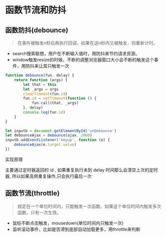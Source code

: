 # 函数节流和防抖

## 函数防抖(debounce)

> 在事件被触发n秒后再执行回调，如果在这n秒内又被触发，则重新计时。

- search搜索联想，用户在不断输入值时，用防抖来节约请求资源。
- window触发resize的时候，不断的调整浏览器窗口大小会不断的触发这个事件，用防抖来让其只触发一次


```js
function debounce(fun, delay) {
    return function (args) {
        let that = this
        let _args = args
        clearTimeout(fun.id)
        fun.id = setTimeout(function () {
            fun.call(that, _args)
        }, delay)
        console.log(fun.id)
    }
}
    
let inputb = document.getElementById('unDebounce')
let debounceAjax = debounce(ajax, 2000)
inputb.addEventListener('keyup', function (e) {
    debounceAjax(e.target.value)
})
```

实现原理

主要通过定时器返回的 id , 如果重复执行未到 delay 时间那么会清空上次的定时器, 所以如果高频重复操作,只会执行最后一次

## 函数节流(throttle)

> 规定在一个单位时间内，只能触发一次函数。如果这个单位时间内触发多次函数，只有一次生效。

- 鼠标不断点击触发，mousedown(单位时间内只触发一次)
- 监听滚动事件，比如是否滑到底部自动加载更多，用throttle来判断